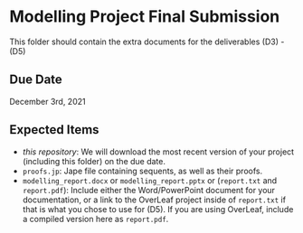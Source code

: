 # Modelling Project Final Submission

This folder should contain the extra documents for the deliverables (D3) - (D5)

## Due Date

December 3rd, 2021

## Expected Items

* *this repository*: We will download the most recent version of your project (including this folder) on the due date.
* `proofs.jp`: Jape file containing sequents, as well as their proofs.
* `modelling_report.docx` or `modelling_report.pptx` or (`report.txt` and `report.pdf`): Include either the Word/PowerPoint document for your documentation, or a link to the OverLeaf project inside of `report.txt` if that is what you chose to use for (D5). If you are using OverLeaf, include a compiled version here as `report.pdf`.
